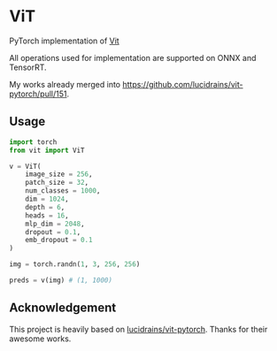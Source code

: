 # ViT

PyTorch implementation of [Vit](https://openreview.net/pdf?id=YicbFdNTTy)

All operations used for implementation are supported on ONNX and TensorRT.

My works already merged into https://github.com/lucidrains/vit-pytorch/pull/151.

## Usage

```python
import torch
from vit import ViT

v = ViT(
    image_size = 256,
    patch_size = 32,
    num_classes = 1000,
    dim = 1024,
    depth = 6,
    heads = 16,
    mlp_dim = 2048,
    dropout = 0.1,
    emb_dropout = 0.1
)

img = torch.randn(1, 3, 256, 256)

preds = v(img) # (1, 1000)
```

## Acknowledgement

This project is heavily based on [lucidrains/vit-pytorch](https://github.com/lucidrains/vit-pytorch). Thanks for their awesome works.
